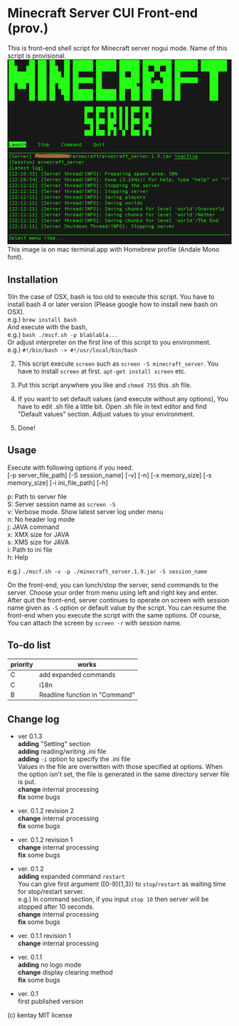 # Minecraft Server CUI Front-end (prov.)
This is front-end shell script for Minecraft server nogui mode. Name of this script is provisional.  
![screenshot1](screenshot1.png)  
This image is on mac terminal.app with Homebrew profile (Andale Mono font).

## Installation  
1)In the case of OSX, bash is too old to execute this script. You have to install bash 4 or later version (Please google how to install new bash on OSX).  
e.g.) `brew install bash`  
And execute with the bash,  
e.g.) `bash ./mscf.sh -p blablabla...`  
Or adjust interpreter on the first line of this script to you environment.  
e.g.) `#!/bin/bash -> #!/usr/local/bin/bash`

2) This script execute `screen` such as `screen -S minecraft_server`. You have to install `screen` at first. `apt-get install screen` etc.

3) Put this script anywhere you like and `chmod 755` this .sh file.

4) If you want to set default values (and execute without any options), You have to edit .sh file a little bit. Open .sh file in text editor and find "Default values" section. Adjust values to your environment.  

5) Done!

## Usage
Execute with following options if you need.  
[-p server_file_path] [-S session_name] [-v] [-n] [-x memory_size] [-s memory_size] [-i ini_file_path] [-h]

p: Path to server file  
S: Server session name as `screen -S`  
v: Verbose mode. Show latest server log under menu  
n: No header log mode  
j: JAVA command  
x: XMX size for JAVA  
s: XMS size for JAVA  
i: Path to ini file  
h: Help

e.g.) `./mscf.sh -v -p ./minecraft_server.1.9.jar -S session_name`

On the front-end, you can lunch/stop the server, send commands to the server. Choose your order from menu using left and right key and enter.
After quit the front-end, server continues to operate on screen with session name given as `-S` option or default value by the script. You can resume the front-end when you execute the script with the same options. Of course, You can attach the screen by `screen -r` with session name.

## To-do list

|priority|works|
|-----|----|
|C|add expanded commands|
|C|i18n|
|B|Readline function in "Command"|

## Change log
- ver 0.1.3  
**adding** "Setting" section  
**adding** reading/writing .ini file  
**adding** `-i` option to specify the .ini file  
Values in the file are overwitten with those specified at options. When the option isn't set, the file is generated in the same directory server file is put.  
**change** internal processing  
**fix** some bugs

- ver. 0.1.2 revision 2  
**change** internal processing  
**fix** some bugs

- ver. 0.1.2 revision 1  
**change** internal processing  
**fix** some bugs

- ver. 0.1.2  
**adding** expanded command `restart`  
You can give first argument ([0-9]{1,3}) to `stop`/`restart` as waiting time for stop/restart server.  
e.g.) In command section, if you input `stop 10` then server will be stopped after 10 seconds.  
**change** internal processing  
**fix** some bugs

- ver. 0.1.1 revision 1  
**change** internal processing  

- ver. 0.1.1  
**adding** no logo mode  
**change** display clearing method  
**fix** some bugs

- ver. 0.1  
first published version

(c) kentay MIT license
